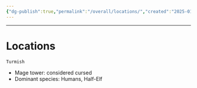 ```yaml
---
{"dg-publish":true,"permalink":"/overall/locations/","created":"2025-01-26T13:16:20.605-05:00","updated":"2025-01-26T21:59:08.942-05:00"}
---
```


---
# Locations
`Turmish`
- Mage tower: considered cursed
- Dominant species: Humans, Half-Elf